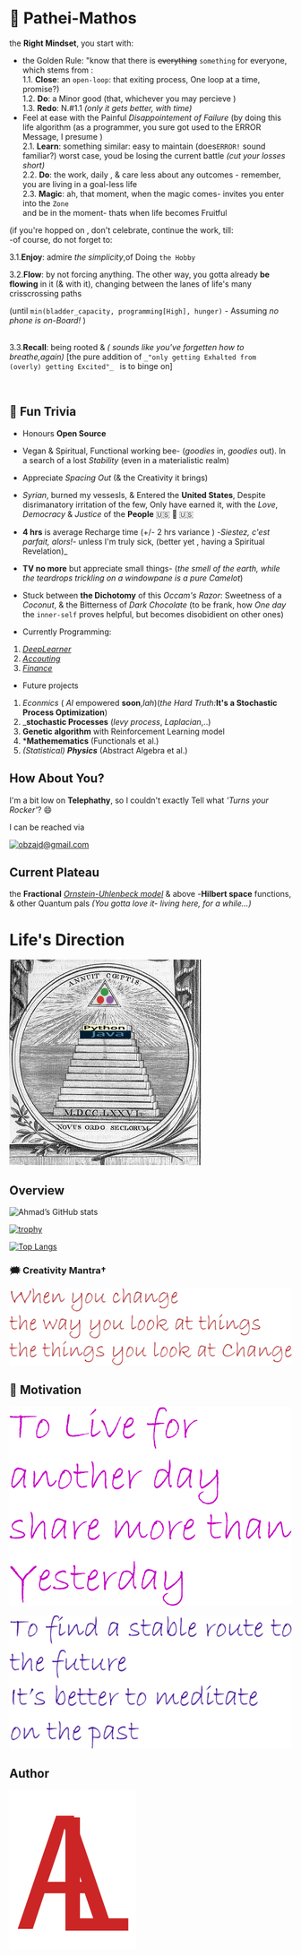 # 🐉 Pathei-Mathos

the __Right Mindset__, you start with: <br />
- the Golden Rule: "know that there is ~~everything~~ `something` for everyone, which stems from :<br />
1.1. **Close**: an `open-loop`: that exiting process, One loop at a time, promise?) <br/>
1.2. **Do**: a Minor good (that, whichever you may percieve ) <br/>
1.3. **Redo**: N.#1.1 _(only it gets better, with time)_ <br/>
- Feel at ease with the Painful _Disappointement of Failure_ (by doing this life algorithm
(as a programmer, you sure got used to the ERROR Message, I presume )<br />
2.1. **Learn**: something similar: easy to maintain  (does`ERROR!` sound familiar?) worst case, youd be losing the current battle _(cut your losses short)_ <br />
2.2. **Do**: the work, daily , & care less about any outcomes - remember, you are living in a goal-less life <br />
2.3. **Magic**: ah, that moment, when the magic comes- invites you  enter into the `Zone` <br />
and be in the moment- thats when life becomes Fruitful 

(if you're hopped on , don't celebrate, continue the work, till: <br />
-of course, do not forget to:<br />

3.1.**Enjoy**: admire _the simplicity_,of Doing `the Hobby` <br />

3.2.**Flow**:  by not forcing anything. The other way, you gotta already **be flowing** in it (& with it), 
changing between the lanes of life's many crisscrossing paths <br />

(until `min(bladder_capacity, programming[High], hunger)` - Assuming *no phone is on-Board!* )<br /> <br />

3.3.**Recall**: being rooted & _( sounds like you've forgetten how to breathe,again)_
 [the pure addition of `_"only getting Exhalted from (overly) getting Excited"_ ` is to binge on]<br/>

<br/>
    
## 🎉 Fun Trivia

- Honours **Open Source**

- Vegan & Spiritual, Functional working bee- (_goodies_ in, _goodies_ out). In a search of a lost _Stability_ (even in a materialistic realm) 

- Appreciate _Spacing Out_ (&  the Creativity it brings)

- _Syrian_, burned my vessesls, & Entered the **United States**, Despite disrimanatory irritation of the few,
Only have earned it,
with the _Love_, _Democracy_ & _Justice_ of the **People**  &#x1F1FA;&#x1F1F8; 🤠 🇺🇸

- **4 hrs** is average Recharge time (+/- 2 hrs variance ) -_Siestez, c'est parfait, alors!_- unless I'm truly sick, (better yet , having a Spiritual Revelation)_

- **TV no more** but appreciate small things-  (_the smell of the earth, while the teardrops trickling on a windowpane is a pure Camelot_)

- Stuck between **the Dichotomy** of this _Occam's Razor_: Sweetness of a _Coconut_, & the Bitterness of _Dark Chocolate_ (to be frank, how *One day*  the `inner-self` proves helpful, but  becomes disobidient on other ones)

- Currently Programming: 
1. [*DeepLearner*](https://github.com/adamwillisXanax/DeepLearner)
2. [_Accouting_](https://github.com/adamwillisXanax/Thee-accountant) 
3. [_Finance_](https://github.com/adamwillisXanax/SolvencyPredictor/blob/main/README.md)


- Future projects 
1. _Econmics_ ( _AI_ empowered **soon**,_lah_)(_the Hard Truth:_**It's a Stochastic Process Optimization**)
2. _**stochastic Processes** (_levy process_, _Laplacian_,..)
3. **Genetic algorithm** with Reinforcement Learning model
4. ***Mathemematics** (Functionals  et al.)
5. _(Statistical) **Physics**_ (Abstract Algebra et al.)
## How About You?

I'm a bit low on **Telephathy**, so I couldn't exactly Tell what _'Turns your Rocker'_? 😄

I can be reached via

[![obzajd@gmail.com](https://img.shields.io/badge/Gmail-D14836?style=for-the-badge&logo=gmail&logoColor=white)](mailto:obzajd@gmail.com)

## Current Plateau
the **Fractional** [_Ornstein-Uhlenbeck model_](https://scholar.google.com/scholar?hl=en&as_sdt=0%2C9&q=Fractional+Ornstein-Uhlenbeck+model&btnG=)  & above
-**Hilbert space** functions, & other Quantum pals 
_(You gotta love it- living here,  for a while...)_

# Life's Direction

[![newJuliaOrder](Assets/newJuliaOrder.png)](Assets/newJuliaOrder.png)

## Overview
![Ahmad’s GitHub stats](https://github-readme-stats.vercel.app/api?username=adamwillisXanax&show_icons=true&theme)

[![trophy](https://github-profile-trophy.vercel.app/?username=adamwillisXanax)
](https://github-profile-trophy.vercel.app/?username=adamwillisXanax)


[![Top Langs](https://github-readme-stats.vercel.app/api/top-langs/?username=adamwillisXanax&hide=kotlin&layout=compact)](https://github-readme-stats.vercel.app/api/top-langs/?username=adamwillisXanax&hide=kotlin&layout=compact)

### &#x1F5EF; Creativity Mantra†

[![quote1](Assets/quote1.png)](Assets/quote1.png)

## &#x1F31F; Motivation

[![quote2](Assets/quote2.png)](Assets/quote2.png)

[![quote3](Assets/quote3.png)](Assets/quote3.png)

## Author

[![Logo](Assets/logo.png)
](https://github.com/adamwillisXanax/adamwillisXanax)
